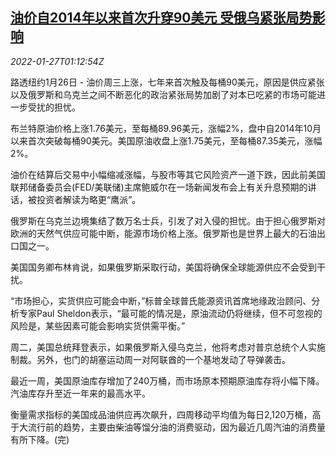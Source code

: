 <!--1643247063000-->
[油价自2014年以来首次升穿90美元 受俄乌紧张局势影响](https://cn.reuters.com/article/global-oil-0126-wedn-idCNKBS2K103H)
------

<div><i>2022-01-27T01:12:54Z</i></div><p>路透纽约1月26日 - 油价周三上涨，七年来首次触及每桶90美元，原因是供应紧张以及俄罗斯和乌克兰之间不断恶化的政治紧张局势加剧了对本已吃紧的市场可能进一步受扰的担忧。</p><p>布兰特原油价格上涨1.76美元，至每桶89.96美元，涨幅2%，盘中自2014年10月以来首次突破每桶90美元。美国原油收盘上涨1.75美元，至每桶87.35美元，涨幅2%。</p><p>油价在结算后交易中小幅缩减涨幅，与股市等其它风险资产一道下跌，因此前美国联邦储备委员会(FED/美联储)主席鲍威尔在一场新闻发布会上有关升息预期的讲话，被投资者解读为略更“鹰派”。</p><p>俄罗斯在乌克兰边境集结了数万名士兵，引发了对入侵的担忧。由于担心俄罗斯对欧洲的天然气供应可能中断，能源市场价格上涨。俄罗斯也是世界上最大的石油出口国之一。</p><p>美国国务卿布林肯说，如果俄罗斯采取行动，美国将确保全球能源供应不会受到干扰。</p><p>“市场担心，实货供应可能会中断，”标普全球普氏能源资讯首席地缘政治顾问、分析专家Paul Sheldon表示，“最可能的情况是，原油流动仍将继续，但不可忽视的风险是，某些因素可能会影响实货供需平衡。”</p><p>周二，美国总统拜登表示，如果俄罗斯入侵乌克兰，他将考虑对普京总统个人实施制裁。另外，也门的胡塞运动周一对阿联酋的一个基地发动了导弹袭击。</p><p>最近一周，美国原油库存增加了240万桶，而市场原本预期原油库存将小幅下降。汽油库存升至近一年来的最高水平。</p><p>衡量需求指标的美国成品油供应再次飙升，四周移动平均值为每日2,120万桶，高于大流行前的趋势，主要由柴油等馏分油的消费驱动，因为最近几周汽油的消费量有所下降。(完)</p>
